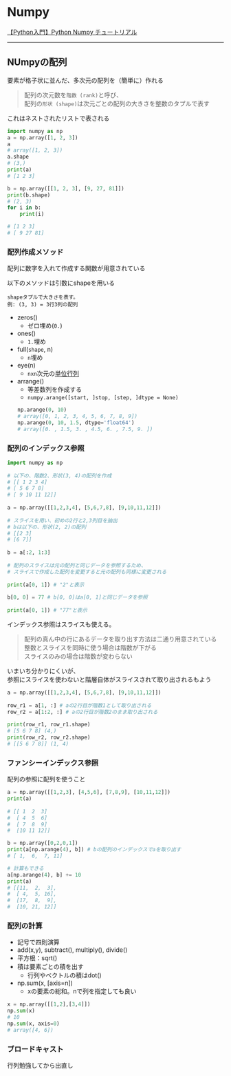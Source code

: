 # Numpy

[【Python入門】Python Numpy チュートリアル](https://avinton.com/academy/python-numpy-tutorial-japanese/)

----

## NUmpyの配列

要素が格子状に並んだ、多次元の配列を（簡単に）作れる

>配列の次元数を`階数 (rank)`と呼び、  
配列の`形状 (shape)`は次元ごとの配列の大きさを整数のタプルで表す

これはネストされたリストで表される

```py
import numpy as np
a = np.array([1, 2, 3])
a
# array([1, 2, 3])
a.shape
# (3,)
print(a)
# [1 2 3]

b = np.array([[1, 2, 3], [9, 27, 81]])
print(b.shape)
# (2, 3)
for i in b:
	print(i)

# [1 2 3]
# [ 9 27 81]
```

### 配列作成メソッド

配列に数字を入れて作成する関数が用意されている

以下のメソッドは引数にshapeを用いる

```
shapeタプルで大きさを表す。
例: (3, 3) = 3行3列の配列
```

- zeros()
  - ゼロ埋め(`0.`)
- ones()
  - `1.`埋め
- full(`shape`, n)
  - `n`埋め
- eye(n)
  - `nxn`次元の[単位行列](https://kotobank.jp/word/%E5%8D%98%E4%BD%8D%E8%A1%8C%E5%88%97-94854)
- arrange()
  - 等差数列を作成する
  - `numpy.arange([start, ]stop, [step, ]dtype = None)`
  ```py
  np.arange(0, 10)
  # array([0, 1, 2, 3, 4, 5, 6, 7, 8, 9])
  np.arange(0, 10, 1.5, dtype='float64')
  # array([0. , 1.5, 3. , 4.5, 6. , 7.5, 9. ])
  ```

### 配列のインデックス参照

```py
import numpy as np
 
# 以下の、階数2、形状(3, 4)の配列を作成
# [[ 1 2 3 4]
# [ 5 6 7 8]
# [ 9 10 11 12]]
 
a = np.array([[1,2,3,4], [5,6,7,8], [9,10,11,12]])
 
# スライスを用い、初めの2行と2,3列目を抽出
# bは以下の、形状(2, 2)の配列
# [[2 3]
# [6 7]]
 
b = a[:2, 1:3]
 
# 配列のスライスは元の配列と同じデータを参照するため、
# スライスで作成した配列を変更すると元の配列も同様に変更される
 
print(a[0, 1]) # "2"と表示
 
b[0, 0] = 77 # b[0, 0]はa[0, 1]と同じデータを参照
 
print(a[0, 1]) # "77"と表示
```

インデックス参照はスライスも使える。  

>配列の真ん中の行にあるデータを取り出す方法は二通り用意されている  
整数とスライスを同時に使う場合は階数が下がる  
スライスのみの場合は階数が変わらない

いまいち分かりにくいが、  
参照にスライスを使わないと階層自体がスライスされて取り出されるもよう

```py
a = np.array([[1,2,3,4], [5,6,7,8], [9,10,11,12]])
 
row_r1 = a[1, :] # aの2行目が階数1として取り出される
row_r2 = a[1:2, :] # aの2行目が階数2のまま取り出される
 
print(row_r1, row_r1.shape)
# [5 6 7 8] (4,)
print(row_r2, row_r2.shape)
# [[5 6 7 8]] (1, 4)
```

### ファンシーインデックス参照

配列の参照に配列を使うこと

```py
a = np.array([[1,2,3], [4,5,6], [7,8,9], [10,11,12]])
print(a)
	  
# [[ 1  2  3]
#  [ 4  5  6]
#  [ 7  8  9]
#  [10 11 12]]

b = np.array([0,2,0,1])
print(a[np.arange(4), b]) # bの配列のインデックスでaを取り出す
# [ 1,  6,  7, 11]

# 計算もできる
a[np.arange(4), b] += 10
print(a)
# [[11,  2,  3],
#  [ 4,  5, 16],
#  [17,  8,  9],
#  [10, 21, 12]]
```

### 配列の計算

- 記号で四則演算
- add(x,y), subtract(), multiply(), divide()
- 平方根：sqrt()
- 積は要素ごとの積を出す
  - 行列やベクトルの積はdot()
- np.sum(x, [axis=n])
  - xの要素の総和。nで列を指定しても良い

```py
x = np.array([[1,2],[3,4]])
np.sum(x)
# 10
np.sum(x, axis=0)
# array([4, 6])
```

### ブロードキャスト

行列勉強してから出直し
